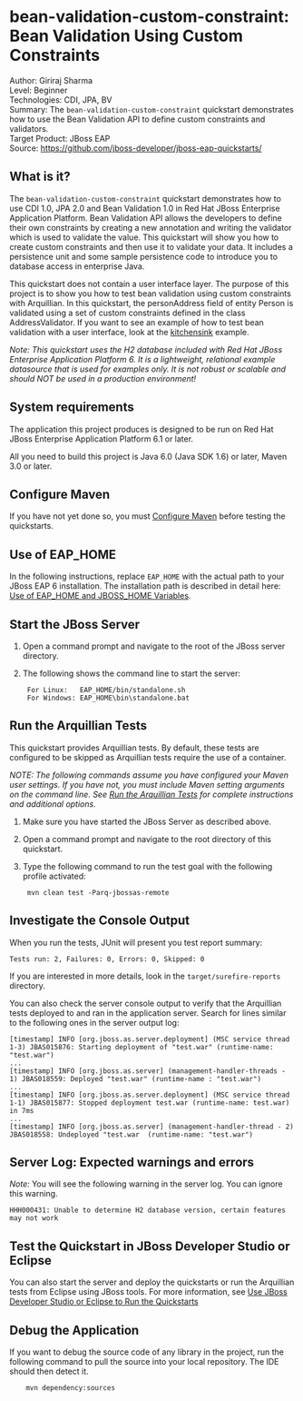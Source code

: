bean-validation-custom-constraint: Bean Validation Using Custom Constraints
===========================================================================
Author: Giriraj Sharma  
Level: Beginner  
Technologies: CDI, JPA, BV  
Summary: The `bean-validation-custom-constraint` quickstart demonstrates how to use the Bean Validation API to define custom constraints and validators.  
Target Product: JBoss EAP  
Source: <https://github.com/jboss-developer/jboss-eap-quickstarts/>  

What is it?
-----------

The `bean-validation-custom-constraint` quickstart demonstrates how to use CDI 1.0, JPA 2.0 and Bean Validation 1.0 in Red Hat JBoss Enterprise Application Platform. Bean Validation API allows the developers to define their own constraints by creating a new annotation and writing the validator which is used to validate the value. This quickstart will show you how to create custom constraints and then use it to validate your data. It includes a persistence unit and some sample persistence code to introduce you to database access in enterprise Java. 

This quickstart does not contain a user interface layer. The purpose of this project is to show you how to test bean validation using custom constraints with Arquillian. In this quickstart, the personAddress field of entity Person is validated using a set of custom constraints defined in the class AddressValidator. If you want to see an example of how to test bean validation with a user interface, look at the [kitchensink](../kitchensink/README.md) example.

_Note: This quickstart uses the H2 database included with Red Hat JBoss Enterprise Application Platform 6. It is a lightweight, relational example datasource that is used for examples only. It is not robust or scalable and should NOT be used in a production environment!_

System requirements
-------------------

The application this project produces is designed to be run on Red Hat JBoss Enterprise Application Platform 6.1 or later. 

All you need to build this project is Java 6.0 (Java SDK 1.6) or later, Maven 3.0 or later.

 
Configure Maven
---------------

If you have not yet done so, you must [Configure Maven](https://github.com/jboss-developer/jboss-developer-shared-resources/blob/master/guides/CONFIGURE_MAVEN.md#configure-maven-to-build-and-deploy-the-quickstarts) before testing the quickstarts.


Use of EAP_HOME
---------------

In the following instructions, replace `EAP_HOME` with the actual path to your JBoss EAP 6 installation. The installation path is described in detail here: [Use of EAP_HOME and JBOSS_HOME Variables](https://github.com/jboss-developer/jboss-developer-shared-resources/blob/master/guides/USE_OF_EAP_HOME.md#use-of-eap_home-and-jboss_home-variables).


Start the JBoss Server
-------------------------

1. Open a command prompt and navigate to the root of the JBoss server directory.
2. The following shows the command line to start the server:

        For Linux:   EAP_HOME/bin/standalone.sh
        For Windows: EAP_HOME\bin\standalone.bat


Run the Arquillian Tests 
-------------------------

This quickstart provides Arquillian tests. By default, these tests are configured to be skipped as Arquillian tests require the use of a container. 

_NOTE: The following commands assume you have configured your Maven user settings. If you have not, you must include Maven setting arguments on the command line. See [Run the Arquillian Tests](https://github.com/jboss-developer/jboss-developer-shared-resources/blob/master/guides/RUN_ARQUILLIAN_TESTS.md#run-the-arquillian-tests) for complete instructions and additional options._

1. Make sure you have started the JBoss Server as described above.
2. Open a command prompt and navigate to the root directory of this quickstart.
3. Type the following command to run the test goal with the following profile activated:

        mvn clean test -Parq-jbossas-remote 


Investigate the Console Output
----------------------------

When you run the tests, JUnit will present you test report summary:

    Tests run: 2, Failures: 0, Errors: 0, Skipped: 0

If you are interested in more details, look in the `target/surefire-reports` directory. 

You can also check the server console output to verify that the Arquillian tests deployed to and ran in the application server. Search for lines similar to the following ones in the server output log:

    [timestamp] INFO [org.jboss.as.server.deployment] (MSC service thread 1-3) JBAS015876: Starting deployment of "test.war" (runtime-name: "test.war")
    ...
    [timestamp] INFO [org.jboss.as.server] (management-handler-threads - 1) JBAS018559: Deployed "test.war" (runtime-name : "test.war")
    ...
    [timestamp] INFO [org.jboss.as.server.deployment] (MSC service thread 1-1) JBAS015877: Stopped deployment test.war (runtime-name: test.war) in 7ms
    ...
    [timestamp] INFO [org.jboss.as.server] (management-handler-thread - 2) JBAS018558: Undeployed "test.war  (runtime-name: "test.war")


Server Log: Expected warnings and errors
-----------------------------------

_Note:_ You will see the following warning in the server log. You can ignore this warning.

    HHH000431: Unable to determine H2 database version, certain features may not work


Test the Quickstart in JBoss Developer Studio or Eclipse
-------------------------------------
You can also start the server and deploy the quickstarts or run the Arquillian tests from Eclipse using JBoss tools. For more information, see [Use JBoss Developer Studio or Eclipse to Run the Quickstarts](https://github.com/jboss-developer/jboss-developer-shared-resources/blob/master/guides/USE_JBDS.md#use-jboss-developer-studio-or-eclipse-to-run-the-quickstarts) 


Debug the Application
------------------------------------

If you want to debug the source code of any library in the project, run the following command to pull the source into your local repository. The IDE should then detect it.

        mvn dependency:sources


